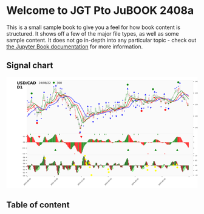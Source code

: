# Welcome to JGT Pto JuBOOK 2408a

This is a small sample book to give you a feel for how book content is
structured.
It shows off a few of the major file types, as well as some sample content.
It does not go in-depth into any particular topic - check out [the Jupyter Book documentation](https://jupyterbook.org) for more information.

## Signal chart 

![signal](charts/signal.png)

## Table of content

```{tableofcontents}
```
